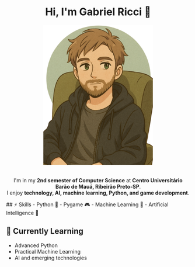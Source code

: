 <div align="center">

# Hi, I'm Gabriel Ricci 👋

<img src="avatar_image.png" alt="avatar_image" width="300"/>

</div>

<br>

<div align="center">

I'm in my **2nd semester of Computer Science** at **Centro Universitário Barão de Mauá, Ribeirão Preto-SP**.  
I enjoy **technology, AI, machine learning, Python, and game development**.

</div>
## ⚡ Skills
- Python 🐍
- Pygame 🎮
- Machine Learning 🤖
- Artificial Intelligence 🧠

## 🌱 Currently Learning
- Advanced Python
- Practical Machine Learning
- AI and emerging technologies
